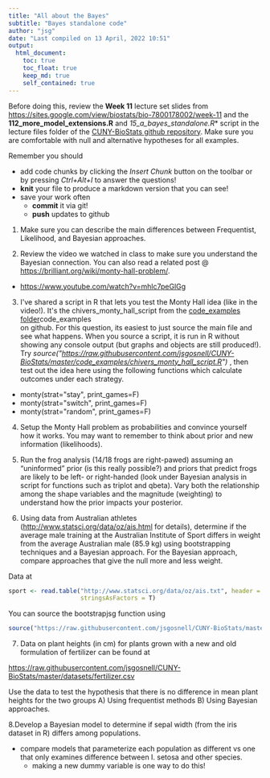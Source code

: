 ```yaml
---
title: "All about the Bayes"
subtitle: "Bayes standalone code"
author: "jsg"
date: "Last compiled on 13 April, 2022 10:51"
output:
  html_document:
    toc: true
    toc_float: true
    keep_md: true
    self_contained: true
---
```


Before doing this, review the **Week 11** lecture set slides from 
https://sites.google.com/view/biostats/bio-7800178002/week-11 and
the  **112_more_model_extensions.R** and 
*15_a_bayes_standalone.R** script in the lecture files folder of the
[CUNY-BioStats github repository](https://github.com/jsgosnell/CUNY-BioStats). 
Make sure you are comfortable with null and alternative hypotheses for all
examples.

Remember you should

* add code chunks by clicking the *Insert Chunk* button on the toolbar or by
pressing *Ctrl+Alt+I* to answer the questions!
* **knit** your file to produce a markdown version that you can see!
* save your work often 
  * **commit** it via git!
  * **push** updates to github
  

1.  Make sure you can describe the main differences between Frequentist, Likelihood, and Bayesian approaches.

2.  Review the video we watched in class to make sure you understand the Bayesian 
connection. You can also read a related post @ https://brilliant.org/wiki/monty-hall-problem/.
* https://www.youtube.com/watch?v=mhlc7peGlGg

3.  I've shared a script in R that lets you test the Monty Hall idea (like in 
the video!).  It's the chivers_monty_hall_script from the 
[code_examples folder](https://github.com/jsgosnell/CUNY-BioStats/tree/master/code_examples)code_examples  
on github.  For this question, its easiest to just source the main file and see what happens.
When you source a script, it is run in R without showing any console output
(but graphs and objects are still produced!).  Try 
*source("https://raw.githubusercontent.com/jsgosnell/CUNY-BioStats/master/code_examples/chivers_monty_hall_script.R")*
, then test out the idea here using the following functions which calculate outcomes
under each strategy.
* monty(strat="stay", print_games=F)
* monty(strat="switch", print_games=F)
* monty(strat="random", print_games=F)

4. Setup the Monty Hall problem as probabilities and convince yourself how it works.
You may want to remember to think about prior and new information (likelihoods).

5. Run the frog analysis (14/18 frogs are right-pawed) assuming an “uninformed” 
prior (is this really possible?) and priors that predict frogs are likely to be 
left- or right-handed (look under Bayesian analysis in script for functions such
as triplot and qbeta).  Vary both the relationship among the shape variables 
and the magnitude (weighting) to understand how the prior impacts your posterior.

6. Using data from Australian athletes (http://www.statsci.org/data/oz/ais.html 
for details), determine if the average male training at the Australian Institute 
of Sport differs in weight from the average Australian male (85.9 kg) using
bootstrapping techniques and a Bayesian approach. For the Bayesian approach, 
compare approaches that give the null more and less weight.

Data at 

```r
sport <- read.table("http://www.statsci.org/data/oz/ais.txt", header = T, 
                    stringsAsFactors = T)
```

You can source the bootstrapjsg function using


```r
source("https://raw.githubusercontent.com/jsgosnell/CUNY-BioStats/master/code_examples/bootstrapjsg.R")
```

7. Data on plant heights (in cm) for plants grown with a new and old formulation 
of fertilizer can be found at

https://raw.githubusercontent.com/jsgosnell/CUNY-BioStats/master/datasets/fertilizer.csv

Use the data to test the hypothesis that there is no difference in mean plant
heights for the two groups A) Using frequentist methods B) Using Bayesian
approaches.

8.Develop a Bayesian model to determine if sepal width (from the iris dataset in
R) differs among populations.

* compare models that parameterize each population as different vs one that only 
examines difference between I. setosa and other species.
  + making a new dummy variable is one way to do this!
